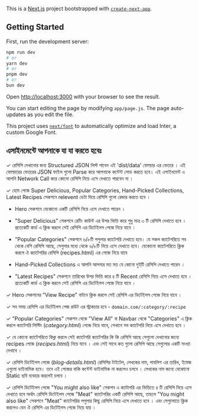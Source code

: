 This is a [Next.js](https://nextjs.org/) project bootstrapped with [`create-next-app`](https://github.com/vercel/next.js/tree/canary/packages/create-next-app).

## Getting Started

First, run the development server:

```bash
npm run dev
# or
yarn dev
# or
pnpm dev
# or
bun dev
```

Open [http://localhost:3000](http://localhost:3000) with your browser to see the result.

You can start editing the page by modifying `app/page.js`. The page auto-updates as you edit the file.

This project uses [`next/font`](https://nextjs.org/docs/basic-features/font-optimization) to automatically optimize and load Inter, a custom Google Font.

## এসাইনমেন্টে আপনাকে যা যা করতে হবেঃ

✓ রেসিপি দেখানোর জন্য Structured JSON লিস্ট পাবেন এই 'dist/data' ফোল্ডার এর ভেতরে । এই ফোল্ডারের ভেতরের JSON ফাইল গুলো Parse করে আপনাকে কন্টেন্ট লোড করতে হবে। এই এসাইনমেন্ট এ আপনি Network Call করে কোনো রেসিপি নিয়ে এসে দেখাতে পারবেন না ।

✓ হোম পেজে Super Delicious, Popular Categories, Hand-Picked Collections, Latest Recipes সেকশনে relevent ডেটা দিয়ে রেসিপি গুলো রেন্ডার করতে হবে ।

- Hero সেকশনে যেকোনো একটি রেসিপি নিয়ে এসে দেখাতে পারেন ।

- "Super Delicious" সেকশনে রেটিং কাউন্ট এর উপর ভিত্তি করে শুধু মাত্র ৩ টি রেসিপি দেখাতে হবে । প্রত্যেকটি কার্ড এ ক্লিক করলে সেই রেসিপি এর ডিটেইলস পেজে নিয়ে যাবে ।

- "Popular Categories" সেকশনে ৬/৮টি পপুলার ক্যাটেগরি দেখাতে হবে। যে সকল ক্যাটেগরিতে সব থেকে বেশি রেসিপি আছে, সেগুলার মধ্যে থেকে ৬/৮টি নিয়ে এসে দেখাতে হবে। যেকোনো ক্যাটেগরিতে ক্লিক করলে ঐ ক্যাটেগরির রেসিপি (recipes.html) এর পেজে নিয়ে যাবে

- Hand-Picked Collections এ আপনি আপনার মত মত যে কোনো দুইটি রেসিপি দেখাতে পারেন ।

- "Latest Recipes" সেকশনে তারিখের উপর ভিত্তি করে ৪ টি Recent রেসিপি নিয়ে এসে দেখাতে হবে । প্রত্যেকটি কার্ড এ ক্লিক করলে সেই রেসিপি এর ডিটেইলস পেজে নিয়ে যাবে ।

✓ Hero সেকশনের "View Recipe" বাটনে ক্লিক করলে সেই রেসিপি এর ডিটেইলস পেজে নিয়ে যাবে ।

✓ সব সময় রেসিপি এর ডিটেইলস পেজ রাউট এর স্ট্রাকচার হবে - `domain.com/:category/:recipe`

✓ "Popular Categories" সেকশন থেকে "View All" বা Navbar থেকে "Categories" এ ক্লিক করলে ক্যাটেগরি লিস্টিং (_category.html_) পেজে নিয়ে যাবে, সেখানে সব ক্যাটেগরি নিয়ে এসে দেখাতে হবে ।

✓ যে কোনো ক্যাটেগরিতে কিক্ল করলে সেই ক্যাটেগরি ক্যাটেগরির কি কি রেসিপি আছে সেগুলো দেখানোর জন্যে recipes পেজে (_recipes.html_) নিয়ে যাবে । এবং সেই সাথে কত গুলো রেসিপি আছে সেগুলোর একটি সংখ্যা দেখাবে ।

✓ রেসিপি ডিটেইলস পেজে (_blog-details.html_) রেসিপির টাইটেল, লেখকের নাম, পাবলিশ এর তারিখ, ইমেজ এগুলো ডাইনামিক হবে। তবে এই পেজের বাকি কন্টেন্ট ডাইনামিক না করলেও চলবে । লেখকের নাম জন্যে যেকোনো Static ছবি ব্যবহার করলেই চলবে ।

✓ রেসিপি ডিটেইলস পেজে "You might also like" সেকশন এ ক্যাটাগরি এর ভিত্তিতে ৪ টি রেসিপি নিয়ে এসে দেখাতে হবে অর্থাৎ রেসিপি ডিটেইলস পেজে "Meat" ক্যাটেগরির একটি রেসিপি আছে, তাহলে "You might also like" সেকশনে "Meat" ক্যাটেগরির পপুলার কিছু রেসিপি নিয়ে এসে দেখাতে হবে । এবং সেগুলোতে ক্লিক করলেও যেন ঐ রেসিপি এর ডিটেইলস পেজে নিয়ে যায় ।
